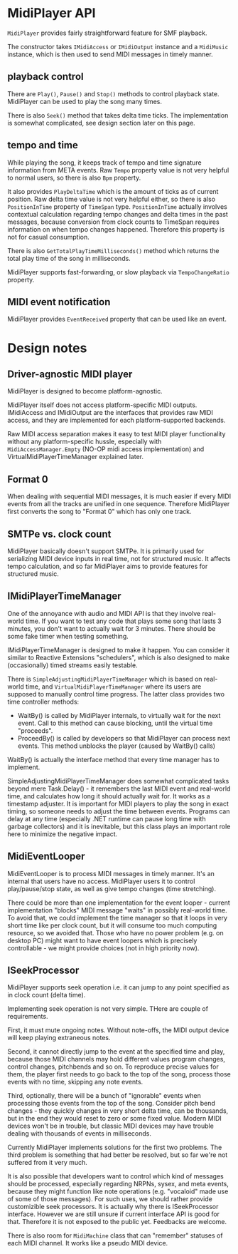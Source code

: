 
# MidiPlayer API

`MidiPlayer` provides fairly straightforward feature for SMF playback.

The constructor takes `IMidiAccess` or `IMidiOutput` instance and a `MidiMusic` instance, which is then used to send MIDI messages in timely manner.

## playback control

There are `Play()`, `Pause()` and `Stop()` methods to control playback state.
MidiPlayer can be used to play the song many times.

There is also `Seek()` method that takes delta time ticks. The implementation is somewhat complicated, see design section later on this page.

## tempo and time

While playing the song, it keeps track of tempo and time signature information from META events.
Raw `Tempo` property value is not very helpful to normal users, so there is also `Bpm` property.

It also provides `PlayDeltaTime` which is the amount of ticks as of current position.
Raw delta time value is not very helpful either, so there is also `PositionInTime` property of `TimeSpan` type.
`PositionInTime` actually involves contextual calculation regarding tempo changes and delta times in the past messages, because conversion from clock counts to TimeSpan requires information on when tempo changes happened.
Therefore this property is not for casual consumption.

There is also `GetTotalPlayTimeMilliseconds()` method which returns the total play time of the song in milliseconds.

MidiPlayer supports fast-forwarding, or slow playback via `TempoChangeRatio` property.

## MIDI event notification

MidiPlayer provides `EventReceived` property that can be used like an event.


# Design notes


## Driver-agnostic MIDI player

MidiPlayer is designed to become platform-agnostic.

MidiPlayer itself does not access platform-specific MIDI outputs.
IMidiAccess and IMidiOutput are the interfaces that provides raw MIDI access, and they are implemented for each platform-supported backends.

Raw MIDI access separation makes it easy to test MIDI player functionality without any platform-specific hussle, especially with `MidiAccessManager.Empty` (NO-OP midi access implementation) and VirtualMidiPlayerTimeManager explained later.


## Format 0

When dealing with sequential MIDI messages, it is much easier if every MIDI events from all the tracks are unified in one sequence.
Therefore MidiPlayer first converts the song to "Format 0" which has only one track.


## SMTPe vs. clock count

MidiPlayer basically doesn't support SMTPe. It is primarily used for serializing MIDI device inputs in real time, not for structured music.
It affects tempo calculation, and so far MidiPlayer aims to provide features for structured music.


## IMidiPlayerTimeManager

One of the annoyance with audio and MIDI API is that they involve real-world time.
If you want to test any code that plays some song that lasts 3 minutes, you don't want to actually wait for 3 minutes.
There should be some fake timer when testing something.

IMidiPlayerTimeManager is designed to make it happen. You can consider it similar to Reactive Extensions "schedulers", which is also designed to make (occasionally) timed streams easily testable.

There is `SimpleAdjustingMidiPlayerTimeManager` which is based on real-world time, and `VirtualMidiPlayerTimeManager` where its users are supposed to manually control time progress.
The latter class provides two time controller methods:

- WaitBy() is called by MidiPlayer internals, to virtually wait for the next event. Call to this method can cause blocking, until the virtual time "proceeds".
- ProceedBy() is called by developers so that MidiPlayer can process next events. This method unblocks the player (caused by WaitBy() calls)


WaitBy() is actually the interface method that every time manager has to implement.

SimpleAdjustingMidiPlayerTimeManager does somewhat complicated tasks beyond mere Task.Delay() - it remembers the last MIDI event and real-world time, and calculates how long it should actually wait for.
It works as a timestamp adjuster. It is important for MIDI players to play the song in exact timing, so someone needs to adjust the time between events.
Programs can delay at any time (especially .NET runtime can pause long time with garbage collectors) and it is inevitable, but this class plays an important role here to minimize the negative impact.


## MidiEventLooper

MidiEventLooper is to process MIDI messages in timely manner.
It's an internal that users have no access. MidiPlayer users it to control
play/pause/stop state, as well as give tempo changes (time stretching).

There could be more than one implementation for the event looper - current implementation "blocks" MIDI message "waits" in possibly real-world time.
To avoid that, we could implement the time manager so that it loops in very short time like per clock count, but it will consume too much computing resource, so we avoided that.
Those who have no power problem (e.g. on desktop PC) might want to have event loopers which is precisely controllable - we might provide choices (not in high priority now).


## ISeekProcessor

MidiPlayer supports seek operation i.e. it can jump to any point specified as in clock count (delta time).

Implementing seek operation is not very simple. THere are couple of requirements.

First, it must mute ongoing notes. Without note-offs, the MIDI output device will keep playing extraneous notes.

Second, it cannot directly jump to the event at the specified time and play, because those MIDI channels may hold different values program changes, control changes, pitchbends and so on.
To reproduce precise values for them, the player first needs to go back to the top of the song, process those events with no time, skipping any note events.

Third, optionally, there will be a bunch of "ignorable" events when processing those events from the top of the song.
Consider pitch bend changes - they quickly changes in very short delta time, can be thousands, but in the end they would reset to zero or some fixed value.
Modern MIDI devices won't be in trouble, but classic MIDI devices may have trouble dealing with thousands of events in milliseconds.

Currently MidiPlayer implements solutions for the first two problems.
The third problem is something that had better be resolved, but so far we're not suffered from it very much.

It is also possible that developers want to control which kind of messages should be processed, especially regarding NRPNs, sysex, and meta events, because they might function like note operations (e.g. "vocaloid" made use of some of those messages).
For such uses, we should rather provide customizible seek processors. It is actually why there is ISeekProcessor interface.
However we are still unsure if current interface API is good for that. Therefore it is not exposed to the public yet. Feedbacks are welcome.

There is also room for `MidiMachine` class that can "remember" statuses of each MIDI channel. It works like a pseudo MIDI device.
